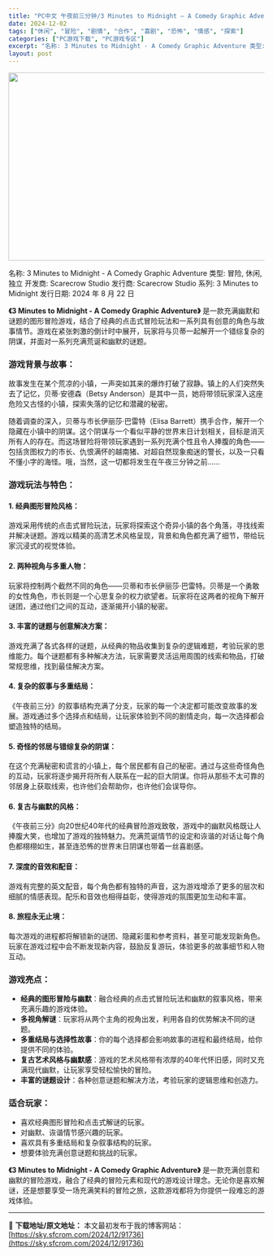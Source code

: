 ```yaml
---
title: "PC中文 午夜前三分钟/3 Minutes to Midnight – A Comedy Graphic Adventure v1.1.0 4.49G"
date: 2024-12-02
tags: ["休闲", "冒险", "剧情", "合作", "喜剧", "恐怖", "情感", "探索"]
categories: ["PC游戏下载", "PC游戏专区"]
excerpt: "名称: 3 Minutes to Midnight - A Comedy Graphic Adventure 类型: 冒险, 休闲, 独立 开发商: Scarecrow Studio 发行商: Scarecrow Studio 系列: 3 Minutes to Midnight 发行日期: 2024&hellip;"
layout: post
---
```


<img class="aligncenter size-full wp-image-91739" src="https://sky.sfcrom.com/wp-content/uploads/2024/12/2024120202593410.webp" alt="" width="660" height="370" />

名称: 3 Minutes to Midnight - A Comedy Graphic Adventure
类型: 冒险, 休闲, 独立
开发商: Scarecrow Studio
发行商: Scarecrow Studio
系列: 3 Minutes to Midnight
发行日期: 2024 年 8 月 22 日

<strong>《3 Minutes to Midnight - A Comedy Graphic Adventure》</strong> 是一款充满幽默和谜题的图形冒险游戏，结合了经典的点击式冒险玩法和一系列具有创意的角色与故事情节。游戏在紧张刺激的倒计时中展开，玩家将与贝蒂一起解开一个错综复杂的阴谋，并面对一系列充满荒诞和幽默的谜题。
<h3>游戏背景与故事：</h3>
故事发生在某个荒凉的小镇，一声突如其来的爆炸打破了寂静。镇上的人们突然失去了记忆，贝蒂·安德森（Betsy Anderson）是其中一员，她将带领玩家深入这座危险又古怪的小镇，探索失落的记忆和潜藏的秘密。

随着调查的深入，贝蒂与市长伊丽莎·巴雷特（Elisa Barrett）携手合作，解开一个隐藏在小镇中的阴谋。这个阴谋与一个看似平静的世界末日计划相关，目标是消灭所有人的存在。而这场冒险将带领玩家遇到一系列充满个性且令人捧腹的角色——包括贪图权力的市长、仇恨满怀的越南猪、对超自然现象痴迷的警长，以及一只看不懂小字的海怪。哦，当然，这一切都将发生在午夜三分钟之前……
<h3>游戏玩法与特色：</h3>
<h4>1. <strong>经典图形冒险风格</strong>：</h4>
游戏采用传统的点击式冒险玩法，玩家将探索这个奇异小镇的各个角落，寻找线索并解决谜题。游戏以精美的高清艺术风格呈现，背景和角色都充满了细节，带给玩家沉浸式的视觉体验。
<h4>2. <strong>两种视角与多重人物</strong>：</h4>
玩家将控制两个截然不同的角色——贝蒂和市长伊丽莎·巴雷特。贝蒂是一个勇敢的女性角色，市长则是一个心思复杂的权力欲望者。玩家将在这两者的视角下解开谜团，通过他们之间的互动，逐渐揭开小镇的秘密。
<h4>3. <strong>丰富的谜题与创意解决方案</strong>：</h4>
游戏充满了各式各样的谜题，从经典的物品收集到复杂的逻辑难题，考验玩家的思维能力。每个谜题都有多种解决方法，玩家需要灵活运用周围的线索和物品，打破常规思维，找到最佳解决方案。
<h4>4. <strong>复杂的叙事与多重结局</strong>：</h4>
《午夜前三分》的叙事结构充满了分支，玩家的每一个决定都可能改变故事的发展。游戏通过多个选择点和结局，让玩家体验到不同的剧情走向，每一次选择都会塑造独特的结局。
<h4>5. <strong>奇怪的邻居与错综复杂的阴谋</strong>：</h4>
在这个充满秘密和谎言的小镇上，每个居民都有自己的秘密。通过与这些奇怪角色的互动，玩家将逐步揭开将所有人联系在一起的巨大阴谋。你将从那些不太可靠的邻居身上获取线索，也许他们会帮助你，也许他们会误导你。
<h4>6. <strong>复古与幽默的风格</strong>：</h4>
《午夜前三分》向20世纪40年代的经典冒险游戏致敬，游戏中的幽默风格既让人捧腹大笑，也增加了游戏的独特魅力。充满荒诞情节的设定和诙谐的对话让每个角色都栩栩如生，甚至连恐怖的世界末日阴谋也带着一丝喜剧感。
<h4>7. <strong>深度的音效和配音</strong>：</h4>
游戏有完整的英文配音，每个角色都有独特的声音，这为游戏增添了更多的层次和细腻的情感表现。配乐和音效也相得益彰，使得游戏的氛围更加生动和丰富。
<h4>8. <strong>旅程永无止境</strong>：</h4>
每次游戏的进程都将解锁新的谜团、隐藏彩蛋和参考资料，甚至可能发现新角色。玩家在游戏过程中会不断发现新内容，鼓励反复游玩，体验更多的故事细节和人物互动。
<h3>游戏亮点：</h3>
<ul>
 	<li><strong>经典的图形冒险与幽默</strong>：融合经典的点击式冒险玩法和幽默的叙事风格，带来充满乐趣的游戏体验。</li>
 	<li><strong>多视角解谜</strong>：玩家将从两个主角的视角出发，利用各自的优势解决不同的谜题。</li>
 	<li><strong>多重结局与选择性故事</strong>：你的每个选择都会影响故事的进程和最终结局，给你提供不同的体验。</li>
 	<li><strong>复古艺术风格与幽默感</strong>：游戏的艺术风格带有浓厚的40年代怀旧感，同时又充满现代幽默，让玩家享受轻松愉快的冒险。</li>
 	<li><strong>丰富的谜题设计</strong>：各种创意谜题和解决方法，考验玩家的逻辑思维和创造力。</li>
</ul>
<h3>适合玩家：</h3>
<ul>
 	<li>喜欢经典图形冒险和点击式解谜的玩家。</li>
 	<li>对幽默、诙谐情节感兴趣的玩家。</li>
 	<li>喜欢具有多重结局和复杂叙事结构的玩家。</li>
 	<li>想要体验充满创意谜题和挑战的玩家。</li>
</ul>
<strong>《3 Minutes to Midnight - A Comedy Graphic Adventure》</strong> 是一款充满创意和幽默的冒险游戏，融合了经典的冒险元素和现代的游戏设计理念。无论你是喜欢解谜，还是想要享受一场充满笑料的冒险之旅，这款游戏都将为你提供一段难忘的游戏体验。

---
📖 **下载地址/原文地址：** 本文最初发布于我的博客网站：[https://sky.sfcrom.com/2024/12/91736](https://sky.sfcrom.com/2024/12/91736)
